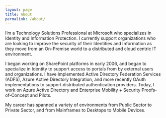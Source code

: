 ```yaml
---
layout: page
title: About
permalink: /about/
---
```


I’m a Technology Solutions Professional at Microsoft who specializes in Identity and Information Protection.  I currently support organizations who are looking to improve the security of their Identities and Information as they move from an On-Premise world to a distributed and cloud centric IT environment.

I began working on SharePoint platforms in early 2006, and began to specialize in Identity to support access to portals from by external users and organizations.  I have implemented Active Directory Federation Services (ADFS), Azure Active Directory Integration, and more recently OAuth implementations to support distributed authentication providers.  Today, I work on Azure Active Directory and Enterprise Mobility + Security Proofs-of-Concept and Pilots.

My career has spanned a variety of environments from Public Sector to Private Sector, and from Mainframes to Desktops to Mobile Devices.